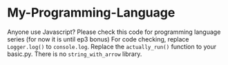 # My-Programming-Language
Anyone use Javascript? Please check this code for programming language series (for now it is until ep3 bonus)
For code checking, replace `Logger.log()` to `console.log`. Replace the `actually_run()` function to your basic.py.
There is no `string_with_arrow` library.

